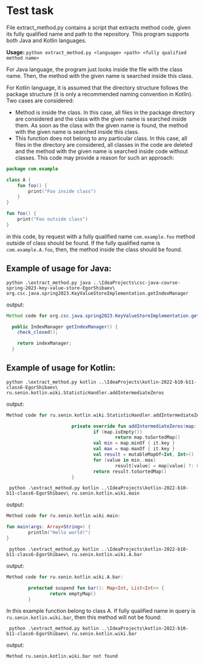 # Test task

File extract_method.py contains a script that extracts method code, given its fully qualified name and path to the repository. This program supports both Java and Kotlin languages.

**Usage:** `python extract_method.py <language> <path> <fully qualified method name>`

For Java language, the program just looks inside the file with the class name. Then, the method with the given name is searched inside this class. 

For Kotlin language, it is assumed that the directory structure follows the package structure (it is only a recommended naming convention in Kotlin). Two cases are considered:
- Method is inside the class. In this case, all files in the package directory are considered and the class with the given name is searched inside them. As soon as the class with the given name is found, the method with the given name is searched inside this class.
- This function does not belong to any particular class. In this case, all files in the directory are considered, all classes in the code are deleted and the method with the given name is searched inside code without classes. This code may provide a reason for such an approach:

```kotlin
package com.example

class A {
    fun foo() {
        print("Foo inside class")
    }
}

fun foo() {
    print("Foo outside class")       
}


```
in this code, by request with a fully qualified name `com.example.foo` method outside of class should be found. If the fully qualified name is `com.example.A.foo`, then, the method inside the class should be found. 

## Example of usage for Java:
```
python .\extract_method.py java ..\IdeaProjects\csc-java-course-spring-2023-key-value-store-EgorShibaev\ org.csc.java.spring2023.KeyValueStoreImplementation.getIndexManager
```
output:
```java
Method code for org.csc.java.spring2023.KeyValueStoreImplementation.getIndexManager:

  public IndexManager getIndexManager() {
    check_closed();

    return indexManager;
  }
```
## Example of usage for Kotlin:
```
python .\extract_method.py kotlin ..\IdeaProjects\kotlin-2022-b10-b11-class6-EgorShibaev\ ru.senin.kotlin.wiki.StatisticHandler.addIntermediateZeros
```
output:
```kotlin
Method code for ru.senin.kotlin.wiki.StatisticHandler.addIntermediateZeros:

                        private override fun addIntermediateZeros(map: Map<Int, Int>): SortedMap<Int, Int> {
                                if (map.isEmpty())
                                        return map.toSortedMap()
                                val min = map.minOf { it.key }
                                val max = map.maxOf { it.key }
                                val result = mutableMapOf<Int, Int>()
                                for (value in min..max)
                                        result[value] = map[value] ?: 0
                                return result.toSortedMap()
                        }
```

```
 python .\extract_method.py kotlin ..\IdeaProjects\kotlin-2022-b10-b11-class6-EgorShibaev\ ru.senin.kotlin.wiki.main
```
output:
```kotlin
Method code for ru.senin.kotlin.wiki.main:

fun main(args: Array<String>) {
        println("Hello world!")
}
```

```
 python .\extract_method.py kotlin ..\IdeaProjects\kotlin-2022-b10-b11-class6-EgorShibaev\ ru.senin.kotlin.wiki.A.bar
```
output:
```kotlin
Method code for ru.senin.kotlin.wiki.A.bar:

        protected suspend fun bar(): Map<Int, List<Int>> {
                return emptyMap()
        }
```

In this example function belong to class A. If fully qualified name in query is `ru.senin.kotlin.wiki.bar`, then this method will not be found:
```
 python .\extract_method.py kotlin ..\IdeaProjects\kotlin-2022-b10-b11-class6-EgorShibaev\ ru.senin.kotlin.wiki.bar
```
output:
```
Method ru.senin.kotlin.wiki.bar not found
```